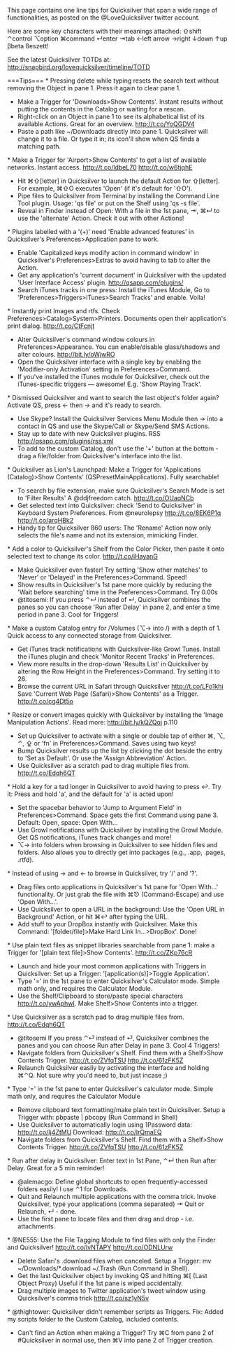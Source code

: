 This page contains one line tips for Quicksilver that span a wide range
of functionalities, as posted on the @LoveQuicksilver twitter account.

Here are some key characters with their meanings attached:
⇧shift ⌃control ⌥option ⌘command ↵enter ⇥tab ←left arrow →right ↓down
↑up βbeta ßeszett!

See the latest Quicksilver TOTDs at:
<http://snapbird.org/lovequicksilver/timeline/TOTD>

===Tips===
\* Pressing delete while typing resets the search text without removing
the Object in pane 1. Press it again to clear pane 1.

-   Make a Trigger for 'Downloads\>Show Contents'. Instant results
    without putting the contents in the Catalog or waiting for a rescan.
-   Right-click on an Object in pane 1 to see its alphabetical list of
    its available Actions. Great for an overview. <http://t.co/YoQGDV4>
-   Paste a path like \~/Downloads directly into pane 1. Quicksilver
    will change it to a file. Or type it in; its icon'll show when QS
    finds a matching path.


\* Make a Trigger for 'Airport\>Show Contents' to get a list of
available networks. Instant access. <http://t.co/ldbeL70>
<http://t.co/w6tjqhE>

-   Hit ⌘⇧\[letter\] in Quicksilver to launch the default Action for
    ⇧\[letter\]. For example, ⌘⇧O executes 'Open' (if it's default for
    '⇧O').
-   Pipe files to Quicksilver from Terminal by installing the Command
    Line Tool plugin. Usage: 'qs file' or put on the Shelf using 'qs -s
    file'.
-   Reveal in Finder instead of Open: With a file in the 1st pane, ⇥, ⌘↵
    to use the 'alternate' Action. Check it out with other Actions!


\* Plugins labelled with a '(+)' need 'Enable advanced features' in
Quicksilver's Preferences\>Application pane to work.

-   Enable 'Capitalized keys modify action in command window' in
    Quicksilver's Preferences\>Extras to avoid having to tab to alter
    the Action.
-   Get any application's 'current document' in Quicksilver with the
    updated 'User Interface Access' plugin. <http://qsapp.com/plugins/>
-   Search iTunes tracks in one press: Install the iTunes Module, Go to
    'Preferences\>Triggers\>iTunes\>Search Tracks' and enable. Voila!


\* Instantly print Images and rtfs. Check
Preferences\>Catalog\>System\>Printers. Documents open their
application's print dialog. <http://t.co/CtFcnjt>

-   Alter Quicksilver's command window colours in
    Preferences\>Appearance. You can enable/disable glass/shadows and
    alter colours. <http://bit.ly/oWjwRO>
-   Open the Quicksilver interface with a single key by enabling the
    'Modifier-only Activation' setting in Preferences\>Command.
-   If you've installed the iTunes module for Quicksilver, check out the
    iTunes-specific triggers — awesome! E.g. 'Show Playing Track'.


\* Dismissed Quicksilver and want to search the last object's folder
again? Activate QS, press ← then → and it's ready to search.

-   Use Skype? Install the Quicksilver Services Menu Module then → into
    a contact in QS and use the Skype/Call or Skype/Send SMS Actions.
-   Stay up to date with new Quicksilver plugins. RSS
    <http://qsapp.com/plugins/rss.xml>
-   To add to the custom Catalog, don't use the '+' button at the
    bottom - drag a file/folder from Quicksilver's interface into the
    list.


\* Quicksilver as Lion's Launchpad: Make a Trigger for 'Applications
(Catalog)\>Show Contents' (QSPresetMainApplications). Fully searchable!

-   To search by file extension, make sure Quicksilver's Search Mode is
    set to 'Filter Results' A @ddjfreedom catch. <http://t.co/OUaqNCb>
-   Get selected text into Quicksilver: check 'Send to Quicksilver' in
    Keyboard System Preferences. From @neurolepsy <http://t.co/8EK6P1q>
    <http://t.co/arqHBk2>
-   Handy tip for Quicksilver ß60 users: The 'Rename' Action now only
    selects the file's name and not its extension, mimicking Finder.


\* Add a color to Quicksilver's Shelf from the Color Picker, then paste
it onto selected text to change its color. <http://t.co/iHayanG>

-   Make Quicksilver even faster! Try setting 'Show other matches' to
    'Never' or 'Delayed' in the Preferences\>Command. Speed!
-   Show results in Quicksilver's 1st pane more quickly by reducing the
    'Wait before searching' time in the Preferences\>Command. Try 0.00s
-   @titosemi: If you press ⌃↵ instead of ↵, Quicksilver combines the
    panes so you can choose 'Run after Delay' in pane 2, and enter a
    time period in pane 3. Cool for Triggers!


\* Make a custom Catalog entry for /Volumes (⌥→ into /) with a depth
of 1. Quick access to any connected storage from Quicksilver.

-   Get iTunes track notifications with Quicksilver-like Growl Tunes.
    Install the iTunes plugin and check 'Monitor Recent Tracks' in
    Preferences.
-   View more results in the drop-down 'Results List' in Quicksilver by
    altering the Row Height in the Preferences\>Command. Try setting it
    to 26.
-   Browse the current URL in Safari through Quicksilver
    <http://t.co/LFo1khi> Save 'Current Web Page (Safari)\>Show
    Contents' as a Trigger. <http://t.co/cg4Dt5o>


\* Resize or convert images quickly with Quicksilver by installing the
'Image Manipulation Actions'. Read more: <http://bit.ly/kQZQoi> p.110

-   Set up Quicksilver to activate with a single or double tap of either
    ⌘, ⌥, ⌃, ⇪ or 'fn' in Preferences\>Command. Saves using two keys!
-   Bump Quicksilver results up the list by clicking the dot beside the
    entry to 'Set as Default'. Or use the 'Assign Abbreviation' Action.
-   Use Quicksilver as a scratch pad to drag multiple files from.
    <http://t.co/Edqh6QT>


\* Hold a key for a tad longer in Quicksilver to avoid having to press
↩. Try it: Press and hold 'a', and the default for 'a' is acted upon!

-   Set the spacebar behavior to 'Jump to Argument Field' in
    Preferences\>Command. Space gets the first Command using pane 3.
    Default: Open, space: Open With…
-   Use Growl notifications with Quicksilver by installing the Growl
    Module. Get QS notifications, iTunes track changes and more!
-   ⌥→ into folders when browsing in Quicksilver to see hidden files and
    folders. Also allows you to directly get into packages (e.g., .app,
    .pages, .rtfd).


\* Instead of using → and ← to browse in Quicksilver, try '/' and '?'.

-   Drag files onto applications in Quicksilver's 1st pane for 'Open
    With...' functionality. Or just grab the file with ⌘⎋
    (Command-Escape) and use 'Open With...'.
-   Use Quicksilver to open a URL in the background: Use the 'Open URL
    in Background' Action, or hit ⌘↩ after typing the URL.
-   Add stuff to your DropBox instantly with Quicksilver. Make this
    Command: '\[folder/file\]\>Make Hard Link In...\>DropBox'. Done!


\* Use plain text files as snippet libraries searchable from pane 1:
make a Trigger for '\[plain text file\]\>Show Contents'.
<http://t.co/ZKp76cR>

-   Launch and hide your most common applications with Triggers in
    Quicksilver: Set up a Trigger: '\[application(s)\]\>Toggle
    Application'.
-   Type '=' in the 1st pane to enter Quicksilver's Calculator mode.
    Simple math only, and requires the Calculator Module.
-   Use the Shelf/Clipboard to store/paste special characters
    <http://t.co/ywAphwI>. Make Shelf\>Show Contents into a trigger.


\* Use Quicksilver as a scratch pad to drag multiple files from.
<http://t.co/Edqh6QT>

-   @titosemi If you press ⌃⏎ instead of ⏎, Quicksilver combines the
    panes and you can choose Run after Delay in pane 3. Cool 4 Triggers!
-   Navigate folders from Quicksilver's Shelf. Find them with a
    Shelf\>Show Contents Trigger. <http://t.co/ZVfqTSU>
    <http://t.co/61zFK5Z>
-   Relaunch Quicksilver easily by activating the interface and holding
    ⌘⌃Q. Not sure why you'd need to, but just incase ;)


\* Type '=' in the 1st pane to enter Quicksilver's calculator mode.
Simple math only, and requires the Calculator Module

-   Remove clipboard text formatting/make plain text in Quicksilver.
    Setup a Trigger with: pbpaste \| pbcopy (Run Command in Shell)
-   Use Quicksilver to automatically login using 1Password data:
    <http://t.co/Ij4ZtMU> Download: <http://t.co/lrQmaEQ>
-   Navigate folders from Quicksilver's Shelf. Find them with a
    Shelf\>Show Contents Trigger. <http://t.co/ZVfqTSU>
    <http://t.co/61zFK5Z>


\* Run after delay in Quicksilver: Enter text in 1st Pane, ⌃↵ then Run
after Delay. Great for a 5 min reminder!

-   @alemacgo: Define global shortcuts to open frequently-accessed
    folders easily! I use ⌃1 for Downloads.
-   Quit and Relaunch multiple applications with the comma trick. Invoke
    Quicksilver, type your applications (comma separated) ⇥ Quit or
    Relaunch, ↵ - done.
-   Use the first pane to locate files and then drag and drop - i.e.
    attachments.


\* @NE555: Use the File Tagging Module to find files with only the
Finder and Quicksilver! <http://t.co/lvNTAPY> <http://t.co/ODNLUrw>

-   Delete Safari's .download files when canceled. Setup a Trigger: mv
    \~/Downloads/\*.download \~/.Trash (Run Command in Shell).
-   Get the last Quicksilver object by invoking QS and hitting ⌘\[ (Last
    Object Proxy) Useful if the 1st pane is wiped accidentally.
-   Drag multiple images to Twitter application's tweet window using
    Quicksilver's comma trick <http://t.co/sz1yN5v>


\* @thightower: Quicksilver didn't remember scripts as Triggers. Fix:
Added my scripts folder to the Custom Catalog, included contents.

-   Can't find an Action when making a Trigger? Try ⌘C from pane 2 of
    \#Quicksilver in normal use, then ⌘V into pane 2 of Trigger
    creation.